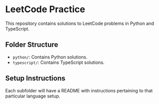 # LeetCode Practice

This repository contains solutions to LeetCode problems in Python and TypeScript.

## Folder Structure

- `python/`: Contains Python solutions.
- `typescript/`: Contains TypeScript solutions.

## Setup Instructions

Each subfolder will have a README with instructions pertaining to that particular language setup.